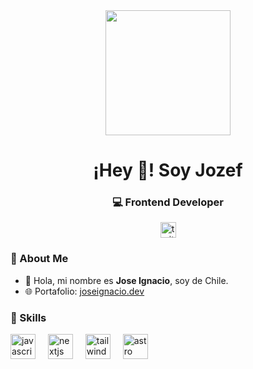 <div id='header' align='center'> 
    <img src='https://media.giphy.com/media/v1.Y2lkPTc5MGI3NjExMjQ0MmU4MzcyZDg3MjVkYzcxYTgxYjlhNmQ5NTI2YzI0MjFjOTlhOCZjdD1n/l0He4nkyI5cMhXzvW/giphy.gif' width='200'>
    <h1 align='center'>¡Hey 👋! Soy Jozef</h1>
    <h3 align='center'>💻 Frontend Developer</h3>
    <div align="center">
      <a href="https://x.com/jozefzin" target="_blank">
        <img src="https://img.shields.io/static/v1?message=Twitter&logo=twitter&label=&color=1DA1F2&logoColor=white&labelColor=&style=for-the-badge" height="25" alt="twitter logo"  />
      </a>
    </div>
</div>

### 🪪 About Me

- 👋 Hola, mi nombre es **Jose Ignacio**, soy de Chile.
- 🌐 Portafolio: [joseignacio.dev](https://joseignacio.dev/)

<div align='left'>
    <h3>🔨 Skills </h3>
    <div align="left">
      <img src="https://skillicons.dev/icons?i=js" height="40" alt="javascript logo"  />
      <img width="12" />
      <img src="https://skillicons.dev/icons?i=nextjs" height="40" alt="nextjs logo"  />
      <img width="12" />
      <img src="https://skillicons.dev/icons?i=tailwind" height="40" alt="tailwindcss logo"  />
      <img width="12" />
      <img src="https://skillicons.dev/icons?i=astro" height="40" alt="astro logo"  />
    </div>
</div>

